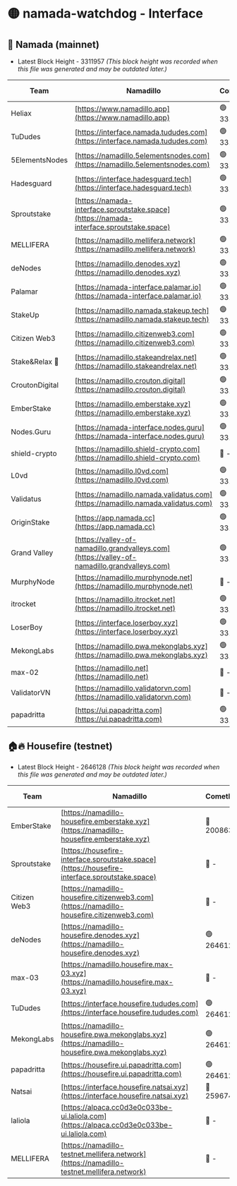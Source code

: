 # 🟡 namada-watchdog - Interface

## 🚀 Namada (mainnet)
- Latest Block Height - 3311957 *(This block height was recorded when this file was generated and may be outdated later.)*

| Team | Namadillo | CometBFT | Indexer | MASP Indexer |
|-|-|-|-|-|
| Heliax | [https://www.namadillo.app](https://www.namadillo.app) | 🟢 3311935 | 🟢 3311935 | 🟢 3311935 |
| TuDudes | [https://interface.namada.tududes.com](https://interface.namada.tududes.com) | 🟢 3311935 | 🟢 3311935 | 🟢 3311935 |
| 5ElementsNodes | [https://namadillo.5elementsnodes.com](https://namadillo.5elementsnodes.com) | 🟢 3311935 | 🟢 3311935 | 🟢 3311935 |
| Hadesguard | [https://interface.hadesguard.tech](https://interface.hadesguard.tech) | 🟢 3311936 | 🟢 3311936 | 🟢 3311935 |
| Sproutstake | [https://namada-interface.sproutstake.space](https://namada-interface.sproutstake.space) | 🟢 3311936 | 🟢 3311936 | 🟢 3311936 |
| MELLIFERA | [https://namadillo.mellifera.network](https://namadillo.mellifera.network) | 🟢 3311937 | 🟢 3311937 | 🟢 3311937 |
| deNodes | [https://namadillo.denodes.xyz](https://namadillo.denodes.xyz) | 🟢 3311937 | 🟢 3311937 | 🟢 3311937 |
| Palamar | [https://namada-interface.palamar.io](https://namada-interface.palamar.io) | 🟢 3311938 | 🟢 3311938 | 🟢 3311938 |
| StakeUp | [https://namadillo.namada.stakeup.tech](https://namadillo.namada.stakeup.tech) | 🟢 3311939 | 🟢 3311939 | 🟢 3311939 |
| Citizen Web3 | [https://namadillo.citizenweb3.com](https://namadillo.citizenweb3.com) | 🟢 3311939 | 🟢 3311938 | 🟢 3311939 |
| Stake&Relax 🦥 | [https://namadillo.stakeandrelax.net](https://namadillo.stakeandrelax.net) | 🟢 3311940 | 🟢 3311940 | 🟢 3311940 |
| CroutonDigital | [https://namadillo.crouton.digital](https://namadillo.crouton.digital) | 🟢 3311940 | 🟢 3311940 | 🟢 3311940 |
| EmberStake | [https://namadillo.emberstake.xyz](https://namadillo.emberstake.xyz) | 🟢 3311941 | 🟢 3311941 | 🟢 3311941 |
| Nodes.Guru | [https://namada-interface.nodes.guru](https://namada-interface.nodes.guru) | 🟢 3311941 | 🟢 3311941 | 🟢 3311941 |
| shield-crypto | [https://namadillo.shield-crypto.com](https://namadillo.shield-crypto.com) | 🔴 - | 🔴 - | 🔴 - |
| L0vd | [https://namadillo.l0vd.com](https://namadillo.l0vd.com) | 🟢 3311947 | 🟢 3311947 | 🟢 3311946 |
| Validatus | [https://namadillo.namada.validatus.com](https://namadillo.namada.validatus.com) | 🟢 3311948 | 🟢 3311947 | 🟢 3311947 |
| OriginStake | [https://app.namada.cc](https://app.namada.cc) | 🟢 3311948 | 🟢 3311948 | 🟢 3311948 |
| Grand Valley | [https://valley-of-namadillo.grandvalleys.com](https://valley-of-namadillo.grandvalleys.com) | 🟢 3311949 | 🟢 3311948 | 🟢 3311949 |
| MurphyNode | [https://namadillo.murphynode.net](https://namadillo.murphynode.net) | 🔴 - | 🔴 - | 🔴 - |
| itrocket | [https://namadillo.itrocket.net](https://namadillo.itrocket.net) | 🟢 3311952 | 🟢 3311951 | 🟢 3311951 |
| LoserBoy | [https://interface.loserboy.xyz](https://interface.loserboy.xyz) | 🟢 3311952 | 🟢 3311952 | 🟢 3311952 |
| MekongLabs | [https://namadillo.pwa.mekonglabs.xyz](https://namadillo.pwa.mekonglabs.xyz) | 🟢 3311952 | 🟢 3311952 | 🟢 3311952 |
| max-02 | [https://namadillo.net](https://namadillo.net) | 🔴 - | 🔴 - | 🔴 - |
| ValidatorVN | [https://namadillo.validatorvn.com](https://namadillo.validatorvn.com) | 🔴 - | 🔴 - | 🔴 - |
| papadritta | [https://ui.papadritta.com](https://ui.papadritta.com) | 🟢 3311957 | 🟢 3311957 | 🟢 3311957 |

## 🏠🔥 Housefire (testnet)
- Latest Block Height - 2646128 *(This block height was recorded when this file was generated and may be outdated later.)*

| Team | Namadillo | CometBFT | Indexer | MASP Indexer |
|-|-|-|-|-|
| EmberStake | [https://namadillo-housefire.emberstake.xyz](https://namadillo-housefire.emberstake.xyz) | 🔴 2008636 | 🔴 - | 🔴 - |
| Sproutstake | [https://housefire-interface.sproutstake.space](https://housefire-interface.sproutstake.space) | 🔴 - | 🔴 - | 🔴 - |
| Citizen Web3 | [https://namadillo-housefire.citizenweb3.com](https://namadillo-housefire.citizenweb3.com) | 🔴 - | 🔴 - | 🔴 - |
| deNodes | [https://namadillo-housefire.denodes.xyz](https://namadillo-housefire.denodes.xyz) | 🟢 2646128 | 🟢 2646128 | 🟢 2646128 |
| max-03 | [https://namadillo.housefire.max-03.xyz](https://namadillo.housefire.max-03.xyz) | 🔴 - | 🔴 - | 🔴 - |
| TuDudes | [https://interface.housefire.tududes.com](https://interface.housefire.tududes.com) | 🟢 2646128 | 🟢 2646128 | 🟢 2646128 |
| MekongLabs | [https://namadillo-housefire.pwa.mekonglabs.xyz](https://namadillo-housefire.pwa.mekonglabs.xyz) | 🟢 2646128 | 🟢 2646128 | 🟢 2646128 |
| papadritta | [https://housefire.ui.papadritta.com](https://housefire.ui.papadritta.com) | 🟢 2646128 | 🟢 2646128 | 🟢 2646128 |
| Natsai | [https://interface.housefire.natsai.xyz](https://interface.housefire.natsai.xyz) | 🔴 2596741 | 🔴 2596741 | 🔴 2596741 |
| laliola | [https://alpaca.cc0d3e0c033be-ui.laliola.com](https://alpaca.cc0d3e0c033be-ui.laliola.com) | 🔴 - | 🔴 - | 🔴 - |
| MELLIFERA | [https://namadillo-testnet.mellifera.network](https://namadillo-testnet.mellifera.network) | 🔴 - | 🟢 2646128 | 🔴 2607259 |

